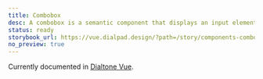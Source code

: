 ```yaml
---
title: Combobox
desc: A combobox is a semantic component that displays an input element combined with a listbox, which enables the user to select items from the list.
status: ready
storybook_url: https://vue.dialpad.design/?path=/story/components-combobox--default
no_preview: true
---
```


<aside class="d-notice d-notice--info d-mt24 d-wmx100p" role="status" aria-hidden="false">
  <div class="d-notice__icon">
    <dt-icon name="info"></dt-icon>
  </div>
  <div class="d-notice__content d-stack4">
    <p class="d-notice__message">

Currently documented in [Dialtone Vue](https://vue.dialpad.design/?path=/docs/components-combobox--default).
    </p>
  </div>
</aside>
